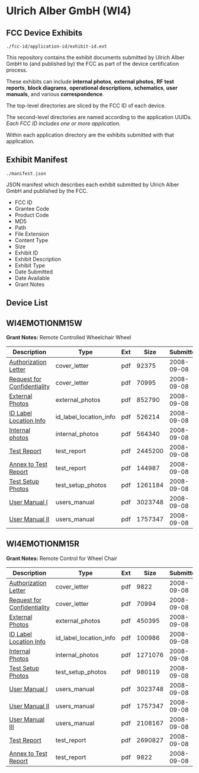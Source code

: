 # Ulrich Alber GmbH (WI4)
## FCC Device Exhibits

```
./fcc-id/application-id/exhibit-id.ext
```

This repository contains the exhibit documents submitted by Ulrich Alber GmbH to (and published by) the FCC as part of the device certification process.

These exhibits can include **internal photos**, **external photos**, **RF test reports**, **block diagrams**, **operational descriptions**, **schematics**, **user manuals**, and various **correspondence**.

The top-level directories are sliced by the FCC ID of each device.

The second-level directories are named according to the application UUIDs. *Each FCC ID includes one or more application.*

Within each application directory are the exhibits submitted with that application. 

## Exhibit Manifest

```
./manifest.json
```

JSON manifest which describes each exhibit submitted by Ulrich Alber GmbH and published by the FCC.

- FCC ID
- Grantee Code
- Product Code
- MD5
- Path
- File Extension
- Content Type
- Size
- Exhibit ID
- Exhibit Description
- Exhibit Type
- Date Submitted
- Date Available
- Grant Notes

## Device List
## WI4EMOTIONM15W
**Grant Notes:** Remote Controlled Wheelchair Wheel

| Description | Type | Ext | Size | Submitted | Available |
| ----------- | ---- | --- | ---- | --------- | --------- |
| [Authorization Letter](WI4EMOTIONM15W/e3bb8211e6e8cdf4d96a62ddf6add08a/996693.pdf) | cover_letter | pdf | 92375 | 2008-09-08 | 2008-09-08 |
| [Request for Confidentiality](WI4EMOTIONM15W/e3bb8211e6e8cdf4d96a62ddf6add08a/996700.pdf) | cover_letter | pdf | 70995 | 2008-09-08 | 2008-09-08 |
| [External Photos](WI4EMOTIONM15W/e3bb8211e6e8cdf4d96a62ddf6add08a/996697.pdf) | external_photos | pdf | 852790 | 2008-09-08 | 2008-09-08 |
| [ID Label Location Info](WI4EMOTIONM15W/e3bb8211e6e8cdf4d96a62ddf6add08a/996703.pdf) | id_label_location_info | pdf | 526214 | 2008-09-08 | 2008-09-08 |
| [Internal photos](WI4EMOTIONM15W/e3bb8211e6e8cdf4d96a62ddf6add08a/996698.pdf) | internal_photos | pdf | 564340 | 2008-09-08 | 2008-09-08 |
| [Test Report](WI4EMOTIONM15W/e3bb8211e6e8cdf4d96a62ddf6add08a/996692.pdf) | test_report | pdf | 2445200 | 2008-09-08 | 2008-09-08 |
| [Annex to Test Report](WI4EMOTIONM15W/e3bb8211e6e8cdf4d96a62ddf6add08a/996694.pdf) | test_report | pdf | 144987 | 2008-09-08 | 2008-09-08 |
| [Test Setup Photos](WI4EMOTIONM15W/e3bb8211e6e8cdf4d96a62ddf6add08a/996699.pdf) | test_setup_photos | pdf | 1261184 | 2008-09-08 | 2008-09-08 |
| [User Manual I](WI4EMOTIONM15W/e3bb8211e6e8cdf4d96a62ddf6add08a/996695.pdf) | users_manual | pdf | 3023748 | 2008-09-08 | 2008-09-08 |
| [User Manual II](WI4EMOTIONM15W/e3bb8211e6e8cdf4d96a62ddf6add08a/996696.pdf) | users_manual | pdf | 1757347 | 2008-09-08 | 2008-09-08 |
## WI4EMOTIONM15R
**Grant Notes:** Remote Control for Wheel Chair

| Description | Type | Ext | Size | Submitted | Available |
| ----------- | ---- | --- | ---- | --------- | --------- |
| [Authorization Letter](WI4EMOTIONM15R/78300037d6e085ba44ea97b1b687bb43/996721.pdf) | cover_letter | pdf | 9822 | 2008-09-08 | 2008-09-08 |
| [Request for Confidentiality](WI4EMOTIONM15R/78300037d6e085ba44ea97b1b687bb43/996730.pdf) | cover_letter | pdf | 70994 | 2008-09-08 | 2008-09-08 |
| [External Photos](WI4EMOTIONM15R/78300037d6e085ba44ea97b1b687bb43/996727.pdf) | external_photos | pdf | 450395 | 2008-09-08 | 2008-09-08 |
| [ID Label Location Info](WI4EMOTIONM15R/78300037d6e085ba44ea97b1b687bb43/996723.pdf) | id_label_location_info | pdf | 100986 | 2008-09-08 | 2008-09-08 |
| [Internal Photos](WI4EMOTIONM15R/78300037d6e085ba44ea97b1b687bb43/996728.pdf) | internal_photos | pdf | 1271076 | 2008-09-08 | 2008-09-08 |
| [Test Setup Photos](WI4EMOTIONM15R/78300037d6e085ba44ea97b1b687bb43/996729.pdf) | test_setup_photos | pdf | 980119 | 2008-09-08 | 2008-09-08 |
| [User Manual I](WI4EMOTIONM15R/78300037d6e085ba44ea97b1b687bb43/996695.pdf) | users_manual | pdf | 3023748 | 2008-09-08 | 2008-09-08 |
| [User Manual II](WI4EMOTIONM15R/78300037d6e085ba44ea97b1b687bb43/996696.pdf) | users_manual | pdf | 1757347 | 2008-09-08 | 2008-09-08 |
| [User Manual III](WI4EMOTIONM15R/78300037d6e085ba44ea97b1b687bb43/996726.pdf) | users_manual | pdf | 2108167 | 2008-09-08 | 2008-09-08 |
| [Test Report](WI4EMOTIONM15R/78300037d6e085ba44ea97b1b687bb43/996720.pdf) | test_report | pdf | 2690827 | 2008-09-08 | 2008-09-08 |
| [Annex to Test Report](WI4EMOTIONM15R/78300037d6e085ba44ea97b1b687bb43/996721.pdf) | test_report | pdf | 9822 | 2008-09-08 | 2008-09-08 |
